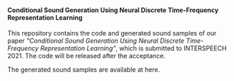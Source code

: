 #### Conditional Sound Generation Using Neural Discrete Time-Frequency Representation Learning

This repository contains the code and generated sound samples of our paper *"Conditional Sound Generation Using Neural Discrete Time-Frequency Representation Learning"*, which is submitted to INTERSPEECH 2021. The code will be released after the acceptance.

The generated sound samples are available at here.

